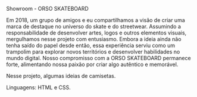 Showroom - ORSO SKATEBOARD

Em 2018, um grupo de amigos e eu compartilhamos a visão de criar uma marca de destaque no universo do skate e do streetwear.
Assumindo a responsabilidade de desenvolver artes, logos e outros elementos visuais, mergulhamos nesse projeto com entusiasmo.
Embora a ideia ainda não tenha saído do papel desde então, essa experiência serviu como um trampolim para explorar novos territórios e desenvolver habilidades no mundo digital. 
Nosso compromisso com a ORSO SKATEBOARD permanece forte, alimentando nossa paixão por criar algo autêntico e memorável.

Nesse projeto, algumas ideias de camisetas.

Linguagens: HTML e CSS.
